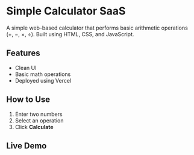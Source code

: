 # Simple Calculator SaaS

A simple web-based calculator that performs basic arithmetic operations (+, −, ×, ÷). Built using HTML, CSS, and JavaScript.

## Features

- Clean UI
- Basic math operations
- Deployed using Vercel

## How to Use

1. Enter two numbers
2. Select an operation
3. Click **Calculate**

## Live Demo
